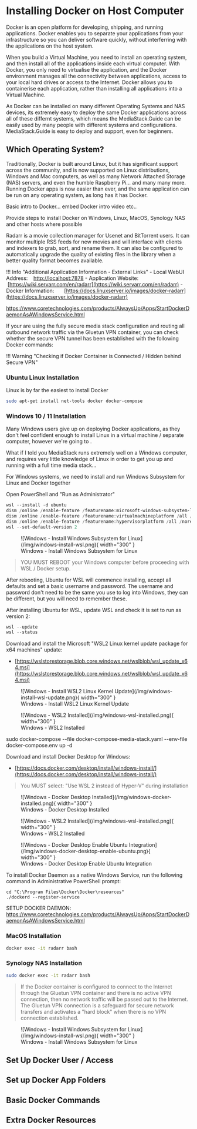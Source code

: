 # Installing Docker on Host Computer

Docker is an open platform for developing, shipping, and running applications. Docker enables you to separate your applications from your infrastructure so you can deliver software quickly, without interferring with the applications on the host system.

When you build a Virtual Machine, you need to install an operating system, and then install all of the applications inside each virtual computer. With Docker, you only need to virtualise the application, and the Docker environment manages all the connectivity between applications, access to your local hard drives or access to the Internet. Docker allows you to containerise each application, rather than installing all applications into a Virtual Machine.

As Docker can be installed on many different Operating Systems and NAS devices, its extremely easy to deploy the same Docker applications across all of these differnt systems, which means the MediaStack.Guide can be easily used by many people with different systems and configurations. MediaStack.Guide is easy to deploy and support, even for beginners.

## Which Operating System?

Traditionally, Docker is built around Linux, but it has significant support across the community, and is now supported on Linux distributions, Windows and Mac computers, as well as many Network Attached Storage (NAS) servers, and even the humble Raspberry Pi... and many many more. Running Docker apps is now easier than ever, and the same application can be run on any operating system, as long has it has Docker.






Basic intro to Docker... embed Docker intro video etc..

Provide steps to install Docker on Windows, Linux, MacOS, Synology NAS and other hosts where possible



Radarr is a movie collection manager for Usenet and BitTorrent users. It can monitor multiple RSS feeds for new movies and will interface with clients and indexers to grab, sort, and rename them. It can also be configured to automatically upgrade the quality of existing files in the library when a better quality format becomes available.

!!! Info "Additional Application Information - External Links"
    - Local WebUI Address: &nbsp; &nbsp;[http://localhost:7878](http://localhost:7878)
    - Application Website: &nbsp; &nbsp; &nbsp;[https://wiki.servarr.com/en/radarr](https://wiki.servarr.com/en/radarr)
    - Docker Information: &nbsp; &nbsp; &nbsp; [https://docs.linuxserver.io/images/docker-radarr](https://docs.linuxserver.io/images/docker-radarr)



https://www.coretechnologies.com/products/AlwaysUp/Apps/StartDockerDaemonAsAWindowsService.html

If your are using the fully secure media stack configuration and routing all outbound network traffic via the Gluetun VPN container, you can check whether the secure VPN tunnel has been established with the following Docker commands:

!!! Warning "Checking if Docker Container is Connected / Hidden behind Secure VPN"

### Ubuntu Linux Installation

Linux is by far the easiest to install Docker

``` bash
sudo apt-get install net-tools docker docker-compose
```

### Windows 10 / 11 Installation

Many Windows users give up on deploying Docker applications, as they don't feel confident enough to install Linux in a virtual machine / separate computer, however we're going to .

What if I told you MediaStack runs extremely well on a Windows computer, and requires very little knowledge of Linux in order to get you up and running with a full time media stack... 


For Windows systems, we need to install and run Windows Subsystem for Linux and Docker together

Open PowerShell and "Run as Administrator"

``` powershell
wsl --install -d ubuntu
dism /online /enable-feature /featurename:microsoft-windows-subsystem-linux /all /norestart
dism /online /enable-feature /featurename:virtualmachineplatform /all /norestart
dism /online /enable-feature /featurename:hypervisorplatform /all /norestart
wsl --set-default-version 2
```

<figure markdown>
  ![Windows - Install Windows Subsystem for Linux](/img/windows-install-wsl.png){ width="300" }
  <figcaption>Windows - Install Windows Subsystem for Linux</figcaption>
</figure>

> YOU MUST REBOOT your Windows computer before proceeding with WSL / Docker setup.

After rebooting, Ubuntu for WSL will commence installing, accept all defaults and set a basic username and password. The username and password don't need to be the same you use to log into Windows, they can be different, but you will need to remember these.

After installing Ubuntu for WSL, update WSL and check it is set to run as version 2:

``` powershell
wsl --update
wsl --status
```

Download and install the Microsoft "WSL2 Linux kernel update package for x64 machines" update:

- [https://wslstorestorage.blob.core.windows.net/wslblob/wsl_update_x64.msi](https://wslstorestorage.blob.core.windows.net/wslblob/wsl_update_x64.msi)


<figure markdown>
  ![Windows - Install WSL2 Linux Kernel Update](/img/windows-install-wsl-update.png){ width="300" }
  <figcaption>Windows - Install WSL2 Linux Kernel Update</figcaption>
</figure>


<figure markdown>
  ![Windows - WSL2 Installed](/img/windows-wsl-installed.png){ width="300" }
  <figcaption>Windows - WSL2 Installed</figcaption>
</figure>




sudo docker-compose --file docker-compose-media-stack.yaml --env-file docker-compose.env up -d
















Download and install Docker Desktop for Windows:

- [https://docs.docker.com/desktop/install/windows-install/](https://docs.docker.com/desktop/install/windows-install/)

> You MUST select: "Use WSL 2 instead of Hyper-V" during installation


<figure markdown>
  ![Windows - Docker Desktop Installed](/img/windows-docker-installed.png){ width="300" }
  <figcaption>Windows - Docker Desktop Installed</figcaption>
</figure>


<figure markdown>
  ![Windows - WSL2 Installed](/img/windows-wsl-installed.png){ width="300" }
  <figcaption>Windows - WSL2 Installed</figcaption>
</figure>


<figure markdown>
  ![Windows - Docker Desktop Enable Ubuntu Integration](/img/windows-docker-desktop-enable-ubuntu.png){ width="300" }
  <figcaption>Windows - Docker Desktop Enable Ubuntu Integration</figcaption>
</figure>



To install Docker Daemon as a native Windows Service, run the following command in Administrative PowerShell prompt:





```
cd "C:\Program Files\Docker\Docker\resources"
./dockerd --register-service
```

SETUP DOCKER DAEMON: https://www.coretechnologies.com/products/AlwaysUp/Apps/StartDockerDaemonAsAWindowsService.html


### MacOS Installation

``` bash
docker exec -it radarr bash
```

### Synology NAS Installation

``` bash
sudo docker exec -it radarr bash
```




> If the Docker container is configured to connect to the Internet through the Gluetun VPN container and there is no active VPN connection, then no network traffic will be passed out to the Internet. The Gluetun VPN connection is a safeguard for secure network transfers and activates a "hard block" when there is no VPN connection established.




<figure markdown>
  ![Windows - Install Windows Subsystem for Linux](/img/windows-install-wsl.png){ width="300" }
  <figcaption>Windows - Install Windows Subsystem for Linux</figcaption>
</figure>


## Set Up Docker User / Access


## Set up Docker App Folders


## Basic Docker Commands

## Extra Docker Resources






